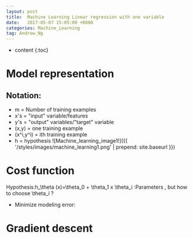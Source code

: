 ```yaml
---
layout: post
title:  Machine Learning Linear regression with one variable
date:   2017-05-07 15:05:00 +0800
categories: Machine_Learning
tag: Andrew_Ng
---
```


* content
{:toc}


# Model representation
## Notation:
 - m = Number of training examples
 - x's = "input" variable/features
 - y's = "output" variables/"target" variable
 - (x,y) = one training example
 - (x^i,y^i) = ith training example
 - h = hypothesis
![Machine_learning_image1!]({{ '/styles/images/machine_learning1.png' | prepend: site.baseurl }})
# Cost function
Hypothesis:h_\theta (x)=\theta_0 + \theta_1 x 
\theta_i :Parameters , but how to choose \theta_i ?
 - Minimize modeling error:
# Gradient descent
